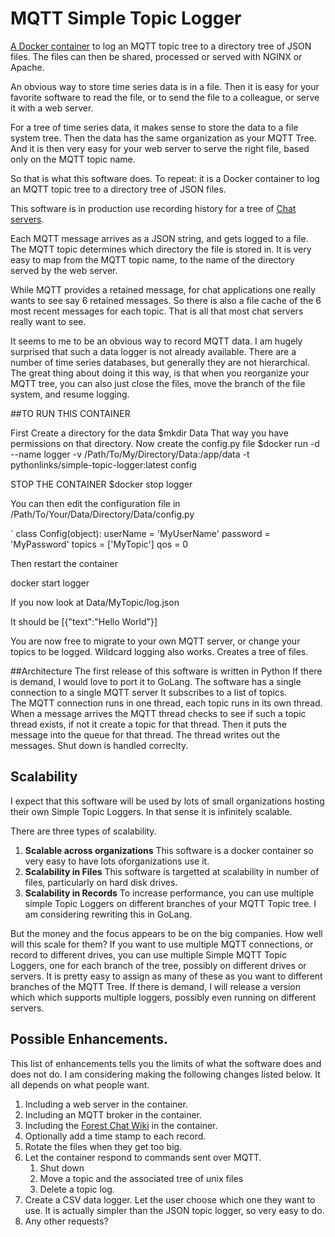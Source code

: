  # MQTT Simple Topic Logger
[A Docker container](https://hub.docker.com/repository/docker/pythonlinks/simple-topic-logger) to log an MQTT topic tree to a directory tree of JSON files.  The files can then be shared, processed or served with NGINX or Apache.  

An obvious way to store time series data is in a file. Then it is easy for your favorite software to read the file, or to send the file to a colleague, or serve it with a web server. 

For a tree of time series data, it makes sense to store the data to a file system tree.  Then the data has the same organization as your MQTT Tree.  And it is then very easy for your web server to serve the right file, based only on the MQTT topic name. 

So that is what this software does.  To repeat: it is a 
Docker container to log an MQTT topic tree to a directory tree of JSON files. 

This software is in production use recording history for a tree of [Chat servers](https://PythonLinks.info/chat). 

Each MQTT message arrives as a JSON string, and gets logged to a file. The MQTT topic determines which directory the file is stored in. It is very easy to map from the MQTT topic name, to the name of the directory served by the web server. 

While MQTT provides a retained message, for chat applications one really wants to see say 6 retained messages. So there is also a file cache of the 6 most recent messages for each topic.  That is all that most chat servers really want to see.  

It seems to me to be an obvious way to record MQTT data.  I am hugely surprised that such a data logger is not already available.   There are a number of time series databases, but generally they are not hierarchical.  The great thing about doing it this way, is that when you reorganize your MQTT tree, you can also just close the files, move the branch of the file system, and  resume logging.

##TO RUN THIS CONTAINER

First Create a directory for the data
$mkdir Data
That way you have permissions on that directory. 
Now create the config.py file
$docker run  -d  --name logger -v /Path/To/My/Directory/Data:/app/data  -t pythonlinks/simple-topic-logger:latest config

STOP THE CONTAINER
$docker stop logger

You can then edit the configuration file in 
/Path/To/Your/Data/Directory/Data/config.py

`
class Config(object):
    userName = 'MyUserName'
    password = 'MyPassword'
    topics = ['MyTopic']
    qos = 0

Then restart the container

docker start logger

If you now look at 
Data/MyTopic/log.json

It should be
[{"text":"Hello World"}]

You are now free to migrate to your own MQTT server, or change your topics to be logged. 
Wildcard logging also works.  Creates a tree of files. 


##Architecture
The first release of this software is written in Python   If there is demand, I would love to port it to GoLang. 
The software has a single connection to a single MQTT server  It subscribes to a list of topics.  
The MQTT connection runs in one thread, each topic runs in its own thread.  When a message arrives the MQTT thread checks to see if such a topic thread exists, if not it create a topic for that thread.  Then it puts the message into the queue for that thread.  The thread writes out the messages.   Shut down is handled correclty. 

## Scalability
I expect that this software will be used by lots of small organizations hosting their 
own Simple Topic Loggers. In that sense it is infinitely scalable.  

There are three types of scalability.  
1. **Scalable across organizations**  This software is a docker container so very easy to have lots oforganizations use it. 
2. **Scalability in Files** This software is targetted at scalability in number of files, particularly on hard disk drives. 
3. **Scalability in Records**  To increase performance, you can use multiple simple Topic Loggers on different branches of your MQTT Topic tree.  I am considering rewriting this in GoLang.  

But the money and the focus appears to be on the big companies.   How well will this scale for them?    If you want to use multiple MQTT connections, or record to different drives,  you can use multiple Simple MQTT Topic Loggers, one for each branch of the tree, possibly on different drives or servers.  It is pretty easy to assign as many of these as you want to different branches of the MQTT Tree.  If there is demand, I will release a version which which supports multiple loggers, possibly even running on different servers. 

## Possible Enhancements. 

This list of enhancements tells you the limits of what the software does and does not do. 
I am considering making the following changes listed below.  It all depends on what people want. 

1. Including a web server in the container.  
2.  Including an MQTT broker in the container.  
3.  Including the [Forest Chat Wiki](ForestWiki.com) in the container. 
1. Optionally add a time stamp to each record. 
3. Rotate the files when they get too big. 
3. Let the container respond to commands sent over MQTT.  
    1. Shut down
    2. Move a topic and the associated tree of unix files
    3. Delete a topic log.
4. Create a CSV data logger.  Let the user choose which one they want to use. 
It is actually simpler than the JSON topic logger, so very easy to do. 
5. Any other requests? 
